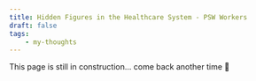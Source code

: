 ```yaml
---
title: Hidden Figures in the Healthcare System - PSW Workers
draft: false
tags: 
    - my-thoughts
---
```


This page is still in construction... come back another time 👋